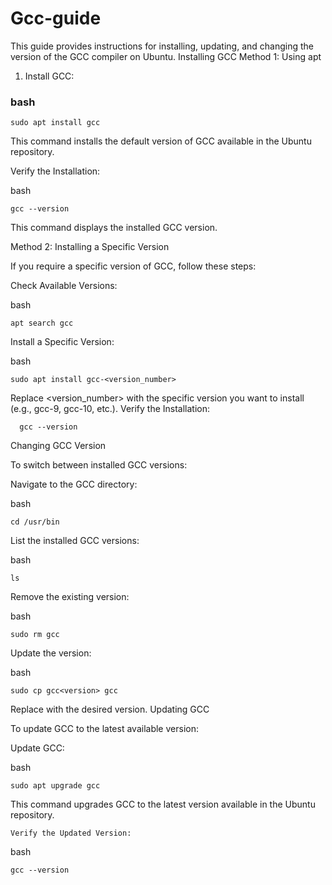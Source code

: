 # Gcc-guide

This guide provides instructions for installing, updating, and changing the version of the GCC compiler on Ubuntu.
Installing GCC
Method 1: Using apt

 1. Install GCC:

### bash
   
    sudo apt install gcc

This command installs the default version of GCC available in the Ubuntu repository.

Verify the Installation:

bash

    gcc --version

This command displays the installed GCC version.

Method 2: Installing a Specific Version

 If you require a specific version of GCC, follow these steps:

 Check Available Versions:

bash

    apt search gcc

Install a Specific Version:

bash

    sudo apt install gcc-<version_number>

Replace <version_number> with the specific version you want to install (e.g., gcc-9, gcc-10, etc.).
 Verify the Installation:
    
      gcc --version

Changing GCC Version

To switch between installed GCC versions:

Navigate to the GCC directory:

bash

    cd /usr/bin

List the installed GCC versions:

bash

    ls

Remove the existing version:

bash

    sudo rm gcc

Update the version:

bash

    sudo cp gcc<version> gcc

Replace <version> with the desired version.
Updating GCC

To update GCC to the latest available version:

Update GCC:

bash

    sudo apt upgrade gcc

This command upgrades GCC to the latest version available in the Ubuntu repository.

    Verify the Updated Version:

bash

    gcc --version
